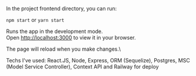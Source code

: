 In the project frontend directory, you can run:

`npm start` or `yarn start`

Runs the app in the development mode.\
Open [http://localhost:3000](http://localhost:3000) to view it in your browser.

The page will reload when you make changes.\

Techs I've used: React.JS, Node, Express, ORM (Sequelize), Postgres, MSC (Model Service Controller), Context API and Railway for deploy
